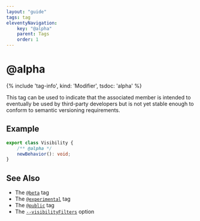 ```yaml
---
layout: "guide"
tags: tag
eleventyNavigation:
    key: "@alpha"
    parent: Tags
    order: 1
---
```


# @alpha

{% include 'tag-info', kind: 'Modifier', tsdoc: 'alpha' %}

This tag can be used to indicate that the associated member is intended to eventually be used by third-party
developers but is not yet stable enough to conform to semantic versioning requirements.

## Example

```ts
export class Visibility {
    /** @alpha */
    newBehavior(): void;
}
```

## See Also

-   The [`@beta`](/tags/beta/) tag
-   The [`@experimental`](/tags/experimental/) tag
-   The [`@public`](/tags/public/) tag
-   The [`--visibilityFilters`](/options/output/#visibilityfilters) option
